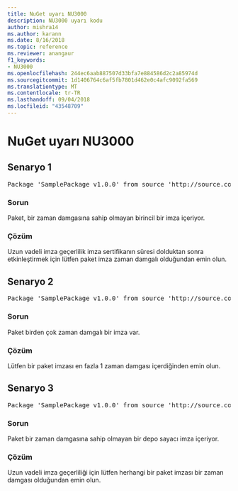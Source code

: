 ```yaml
---
title: NuGet uyarı NU3000
description: NU3000 uyarı kodu
author: mishra14
ms.author: karann
ms.date: 8/16/2018
ms.topic: reference
ms.reviewer: anangaur
f1_keywords:
- NU3000
ms.openlocfilehash: 244ec6aab887507d33bfa7e884586d2c2a85974d
ms.sourcegitcommit: 1d1406764c6af5fb7801d462e0c4afc9092fa569
ms.translationtype: MT
ms.contentlocale: tr-TR
ms.lasthandoff: 09/04/2018
ms.locfileid: "43548709"
---
```

# <a name="nuget-warning-nu3000"></a>NuGet uyarı NU3000

## <a name="scenario-1"></a>Senaryo 1

<pre>Package 'SamplePackage v1.0.0' from source 'http://source.com/index.json': The primary signature does not have a timestamp.</pre>

### <a name="issue"></a>Sorun

Paket, bir zaman damgasına sahip olmayan birincil bir imza içeriyor.


### <a name="solution"></a>Çözüm

Uzun vadeli imza geçerlilik imza sertifikanın süresi dolduktan sonra etkinleştirmek için lütfen paket imza zaman damgalı olduğundan emin olun.



## <a name="scenario-2"></a>Senaryo 2

<pre>Package 'SamplePackage v1.0.0' from source 'http://source.com/index.json': Multiple timestamps are not accepted.</pre>

### <a name="issue"></a>Sorun

Paket birden çok zaman damgalı bir imza var.


### <a name="solution"></a>Çözüm

Lütfen bir paket imzası en fazla 1 zaman damgası içerdiğinden emin olun.



## <a name="scenario-3"></a>Senaryo 3

<pre>Package 'SamplePackage v1.0.0' from source 'http://source.com/index.json': The repository countersignature does not have a timestamp.</pre>

### <a name="issue"></a>Sorun

Paket bir zaman damgasına sahip olmayan bir depo sayacı imza içeriyor.


### <a name="solution"></a>Çözüm

Uzun vadeli imza geçerliliği için lütfen herhangi bir paket imzası bir zaman damgası olduğundan emin olun.


